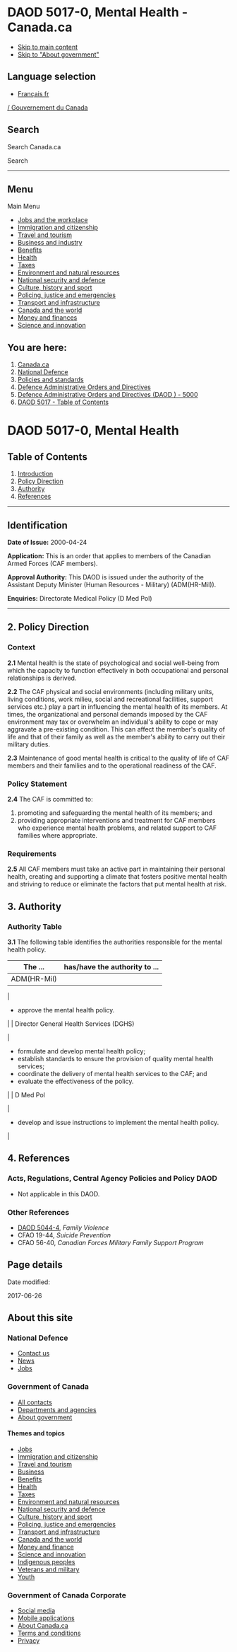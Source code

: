 DAOD 5017-0, Mental Health - Canada.ca
===============

*   [Skip to main content](https://www.canada.ca/en/department-national-defence/corporate/policies-standards/defence-administrative-orders-directives/5000-series/5017/5017-0-mental-health.html#wb-cont)
*   [Skip to "About government"](https://www.canada.ca/en/department-national-defence/corporate/policies-standards/defence-administrative-orders-directives/5000-series/5017/5017-0-mental-health.html#wb-info)

Language selection
------------------

*   [Français fr](https://www.canada.ca/fr/ministere-defense-nationale/organisation/politiques-normes/directives-ordonnances-administratives-defense/serie-5000/5017/5017-0-sante-mentale.html)

 [/ Gouvernement du Canada](https://www.canada.ca/en.html)   

Search
------

Search Canada.ca 

Search

* * *

Menu
----

Main Menu

*   [Jobs and the workplace](https://www.canada.ca/en/services/jobs.html)
*   [Immigration and citizenship](https://www.canada.ca/en/services/immigration-citizenship.html)
*   [Travel and tourism](https://travel.gc.ca/)
*   [Business and industry](https://www.canada.ca/en/services/business.html)
*   [Benefits](https://www.canada.ca/en/services/benefits.html)
*   [Health](https://www.canada.ca/en/services/health.html)
*   [Taxes](https://www.canada.ca/en/services/taxes.html)
*   [Environment and natural resources](https://www.canada.ca/en/services/environment.html)
*   [National security and defence](https://www.canada.ca/en/services/defence.html)
*   [Culture, history and sport](https://www.canada.ca/en/services/culture.html)
*   [Policing, justice and emergencies](https://www.canada.ca/en/services/policing.html)
*   [Transport and infrastructure](https://www.canada.ca/en/services/transport.html)
*   [Canada and the world](https://www.international.gc.ca/world-monde/index.aspx?lang=eng)
*   [Money and finances](https://www.canada.ca/en/services/finance.html)
*   [Science and innovation](https://www.canada.ca/en/services/science.html)

You are here:
-------------

1.  [Canada.ca](https://www.canada.ca/en.html)
2.  [National Defence](https://www.canada.ca/en/department-national-defence.html)
3.  [Policies and standards](https://www.canada.ca/en/department-national-defence/corporate/policies-standards.html)
4.  [Defence Administrative Orders and Directives](https://www.canada.ca/en/department-national-defence/corporate/policies-standards/defence-administrative-orders-directives.html)
5.  [Defence Administrative Orders and Directives (DAOD ) - 5000](https://www.canada.ca/en/department-national-defence/corporate/policies-standards/defence-administrative-orders-directives/5000-series.html)
6.  [DAOD 5017 - Table of Contents](https://www.canada.ca/en/department-national-defence/corporate/policies-standards/defence-administrative-orders-directives/5000-series/5017.html)

DAOD 5017-0, Mental Health
==========================

Table of Contents
-----------------

1.  [Introduction](https://www.canada.ca/en/department-national-defence/corporate/policies-standards/defence-administrative-orders-directives/5000-series/5017/5017-0-mental-health.html#int)
2.  [Policy Direction](https://www.canada.ca/en/department-national-defence/corporate/policies-standards/defence-administrative-orders-directives/5000-series/5017/5017-0-mental-health.html#pd)
3.  [Authority](https://www.canada.ca/en/department-national-defence/corporate/policies-standards/defence-administrative-orders-directives/5000-series/5017/5017-0-mental-health.html#aut)
4.  [References](https://www.canada.ca/en/department-national-defence/corporate/policies-standards/defence-administrative-orders-directives/5000-series/5017/5017-0-mental-health.html#ref)

* * *

Identification
--------------

**Date of Issue:** 2000-04-24

**Application:** This is an order that applies to members of the Canadian Armed Forces (CAF members).

**Approval Authority:** This DAOD is issued under the authority of the Assistant Deputy Minister (Human Resources - Military) (ADM(HR-Mil)).

**Enquiries:** Directorate Medical Policy (D Med Pol)

* * *

2\. Policy Direction
--------------------

### Context

**2.1** Mental health is the state of psychological and social well-being from which the capacity to function effectively in both occupational and personal relationships is derived.

**2.2** The CAF physical and social environments (including military units, living conditions, work milieu, social and recreational facilities, support services etc.) play a part in influencing the mental health of its members. At times, the organizational and personal demands imposed by the CAF environment may tax or overwhelm an individual's ability to cope or may aggravate a pre-existing condition. This can affect the member's quality of life and that of their family as well as the member's ability to carry out their military duties.

**2.3** Maintenance of good mental health is critical to the quality of life of CAF members and their families and to the operational readiness of the CAF.

### Policy Statement

**2.4** The CAF is committed to:

1.  promoting and safeguarding the mental health of its members; and
2.  providing appropriate interventions and treatment for CAF members who experience mental health problems, and related support to CAF families where appropriate.

### Requirements

**2.5** All CAF members must take an active part in maintaining their personal health, creating and supporting a climate that fosters positive mental health and striving to reduce or eliminate the factors that put mental health at risk.

3\. Authority
-------------

### Authority Table

**3.1** The following table identifies the authorities responsible for the mental health policy.

| The ... | has/have the authority to ... |
| --- | --- |
| ADM(HR-Mil)
 | 

*   approve the mental health policy.

 |
| Director General Health Services (DGHS)

 | 

*   formulate and develop mental health policy;
*   establish standards to ensure the provision of quality mental health services;
*   coordinate the delivery of mental health services to the CAF; and
*   evaluate the effectiveness of the policy.

 |
| D Med Pol

 | 

*   develop and issue instructions to implement the mental health policy.

 |

4\. References
--------------

### Acts, Regulations, Central Agency Policies and Policy DAOD

*   Not applicable in this DAOD.

### Other References

*   [DAOD 5044-4](https://www.canada.ca/en/department-national-defence/corporate/policies-standards/defence-administrative-orders-directives/5000-series/5044/5044-4-family-violence.html), _Family Violence_
*   CFAO 19-44, _Suicide Prevention_
*   CFAO 56-40, _Canadian Forces Military Family Support Program_

Page details
------------

Date modified:

2017-06-26

About this site
---------------

### National Defence

*   [Contact us](https://www.canada.ca/en/department-national-defence/services/contact-us.html)
*   [News](https://www.canada.ca/en/department-national-defence/corporate/news.html)
*   [Jobs](https://www.canada.ca/en/department-national-defence/corporate/job-opportunities.html)

### Government of Canada

*   [All contacts](https://www.canada.ca/en/contact.html)
*   [Departments and agencies](https://www.canada.ca/en/government/dept.html)
*   [About government](https://www.canada.ca/en/government/system.html)

#### Themes and topics

*   [Jobs](https://www.canada.ca/en/services/jobs.html)
*   [Immigration and citizenship](https://www.canada.ca/en/services/immigration-citizenship.html)
*   [Travel and tourism](https://travel.gc.ca/)
*   [Business](https://www.canada.ca/en/services/business.html)
*   [Benefits](https://www.canada.ca/en/services/benefits.html)
*   [Health](https://www.canada.ca/en/services/health.html)
*   [Taxes](https://www.canada.ca/en/services/taxes.html)
*   [Environment and natural resources](https://www.canada.ca/en/services/environment.html)
*   [National security and defence](https://www.canada.ca/en/services/defence.html)
*   [Culture, history and sport](https://www.canada.ca/en/services/culture.html)
*   [Policing, justice and emergencies](https://www.canada.ca/en/services/policing.html)
*   [Transport and infrastructure](https://www.canada.ca/en/services/transport.html)
*   [Canada and the world](https://international.gc.ca/world-monde/index.aspx?lang=eng)
*   [Money and finance](https://www.canada.ca/en/services/finance.html)
*   [Science and innovation](https://www.canada.ca/en/services/science.html)
*   [Indigenous peoples](https://www.canada.ca/en/services/indigenous-peoples.html)
*   [Veterans and military](https://www.canada.ca/en/services/veterans-military.html)
*   [Youth](https://www.canada.ca/en/services/youth.html)

### Government of Canada Corporate

*   [Social media](https://www.canada.ca/en/social.html)
*   [Mobile applications](https://www.canada.ca/en/mobile.html)
*   [About Canada.ca](https://www.canada.ca/en/government/about.html)
*   [Terms and conditions](https://www.canada.ca/en/department-national-defence/services/terms-conditions.html)
*   [Privacy](https://www.canada.ca/en/department-national-defence/services/privacy.html)
